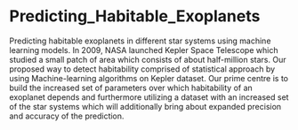 # Predicting_Habitable_Exoplanets
Predicting habitable exoplanets in different star systems using machine learning models.
In 2009, NASA launched Kepler Space Telescope which studied a small patch of area which consists of about half-million stars. Our proposed way to detect habitability comprised of statistical approach by using Machine-learning algorithms on Kepler dataset.  Our prime centre is to build the increased set of parameters over which habitability of an exoplanet depends and furthermore utilizing a dataset with an increased set of the star systems which will additionally bring about expanded precision and accuracy of the prediction.
